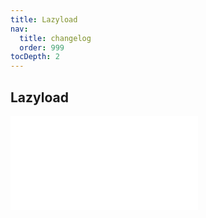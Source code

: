 ```yaml
---
title: Lazyload
nav:
  title: changelog
  order: 999
tocDepth: 2
---
```


## Lazyload

<embed src="../../packages/lazyload/CHANGELOG.md"></embed>
